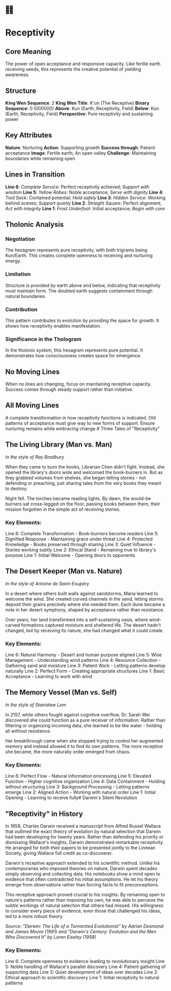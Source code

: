 # ䷁ 
# Receptivity

## Core Meaning
The power of open acceptance and responsive capacity. Like fertile earth receiving seeds, this represents the creative potential of yielding awareness.

## Structure
**King Wen Sequence**: 2
**King Wen Title**: K'un (The Receptive)
**Binary Sequence**: 0 (000000)
**Above**: Kun (Earth, Receptivity, Field)
**Below**: Kun (Earth, Receptivity, Field)
**Perspective**: Pure receptivity and sustaining power

## Key Attributes
**Nature**: Nurturing
**Action**: Supporting growth
**Success through**: Patient acceptance
**Image**: Fertile earth; An open valley
**Challenge**: Maintaining boundaries while remaining open

## Lines in Transition
**Line 6**: *Complete Service*: Perfect receptivity achieved; *Support with wisdom*
**Line 5**: *Yellow Robes*: Noble acceptance; *Serve with dignity*
**Line 4**: *Tied Sack*: Contained potential; *Hold safely*
**Line 3**: *Hidden Service*: Working behind scenes; *Support quietly*
**Line 2**: *Straight Square*: Perfect alignment; *Act with integrity*
**Line 1**: *Frost Underfoot*: Initial acceptance; *Begin with care*

## Tholonic Analysis
### Negotiation
The hexagram represents pure receptivity, with both trigrams being Kun/Earth. This creates complete openness to receiving and nurturing energy.

### Limitation
Structure is provided by earth above and below, indicating that receptivity must maintain form. The doubled earth suggests containment through natural boundaries.

### Contribution
This pattern contributes to evolution by providing the space for growth. It shows how receptivity enables manifestation.

### Significance in the Thologram
In the tholonic system, this hexagram represents pure potential. It demonstrates how consciousness creates space for emergence.

## No Moving Lines
When no lines are changing, focus on maintaining receptive capacity. Success comes through steady support rather than initiative.

## All Moving Lines
A complete transformation in how receptivity functions is indicated. Old patterns of acceptance must give way to new forms of support. Ensure nurturing remains while embracing change.# Three Tales of "Receptivity"

## The Living Library (Man vs. Man)
*In the style of Ray Bradbury*

When they came to burn the books, Librarian Chen didn't fight. Instead, she opened the library's doors wide and welcomed the book-burners in. But as they grabbed volumes from shelves, she began telling stories - not defending or preaching, just sharing tales from the very books they meant to destroy.

Night fell. The torches became reading lights. By dawn, the would-be burners sat cross-legged on the floor, passing books between them, their mission forgotten in the simple act of receiving stories.

### Key Elements:
Line 6: Complete Transformation - Book-burners become readers
Line 5: Dignified Response - Maintaining grace under threat
Line 4: Protected Knowledge - Books preserved through sharing
Line 3: Quiet Influence - Stories working subtly
Line 2: Ethical Stand - Remaining true to library's purpose
Line 1: Initial Welcome - Opening doors to opponents

## The Desert Keeper (Man vs. Nature)
*In the style of Antoine de Saint-Exupéry*

In a desert where others built walls against sandstorms, Maria learned to welcome the wind. She created curved channels in the sand, letting storms deposit their grains precisely where she needed them. Each dune became a note in her desert symphony, shaped by acceptance rather than resistance.

Over years, her land transformed into a self-sustaining oasis, where wind-carved formations captured moisture and sheltered life. The desert hadn't changed, but by receiving its nature, she had changed what it could create.

### Key Elements:
Line 6: Natural Harmony - Desert and human purpose aligned
Line 5: Wise Management - Understanding wind patterns
Line 4: Resource Collection - Gathering sand and moisture
Line 3: Patient Work - Letting patterns develop naturally
Line 2: Perfect Form - Creating appropriate structures
Line 1: Basic Acceptance - Learning to work with wind

## The Memory Vessel (Man vs. Self)
*In the style of Stanisław Lem*

In 2157, while others fought against cognitive overflow, Dr. Sarah Wei discovered she could function as a pure receiver of information. Rather than filtering or organizing incoming data, she learned to be like water - holding all without resistance.

Her breakthrough came when she stopped trying to control her augmented memory and instead allowed it to find its own patterns. The more receptive she became, the more naturally order emerged from chaos.

### Key Elements:
Line 6: Perfect Flow - Natural information processing
Line 5: Elevated Function - Higher cognitive organization
Line 4: Data Containment - Holding without structuring
Line 3: Background Processing - Letting patterns emerge
Line 2: Aligned Action - Working with natural order
Line 1: Initial Opening - Learning to receive fully# Darwin's Silent Revolution

## "Receptivity" in History

In 1858, Charles Darwin received a manuscript from Alfred Russel Wallace that outlined the exact theory of evolution by natural selection that Darwin had been developing for twenty years. Rather than defending his priority or dismissing Wallace's insights, Darwin demonstrated remarkable receptivity. He arranged for both their papers to be presented jointly to the Linnean Society, giving Wallace full credit as co-discoverer.

Darwin's receptive approach extended to his scientific method. Unlike his contemporaries who imposed theories on nature, Darwin spent decades simply observing and collecting data. His notebooks show a mind open to evidence that often contradicted his initial assumptions. He let his theory emerge from observations rather than forcing facts to fit preconceptions.

This receptive approach proved crucial to his insights. By remaining open to nature's patterns rather than imposing his own, he was able to perceive the subtle workings of natural selection that others had missed. His willingness to consider every piece of evidence, even those that challenged his ideas, led to a more robust theory.

*Source: "Darwin: The Life of a Tormented Evolutionist" by Adrian Desmond and James Moore (1991) and "Darwin's Century: Evolution and the Men Who Discovered It" by Loren Eiseley (1958)*

### Key Elements:
Line 6: Complete openness to evidence leading to revolutionary insight
Line 5: Noble handling of Wallace's parallel discovery
Line 4: Patient gathering of supporting data
Line 3: Quiet development of ideas over decades
Line 2: Ethical approach to scientific discovery
Line 1: Initial receptivity to natural patterns